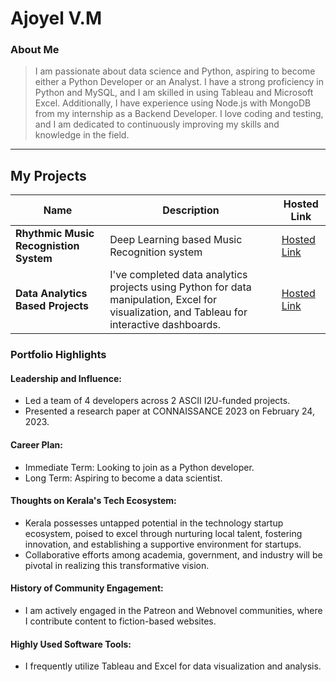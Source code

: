 # Ajoyel V.M

### About Me

>I am passionate about data science and Python, aspiring to become either a Python Developer or an Analyst. I have a strong proficiency in Python and MySQL, and I am skilled in using Tableau and Microsoft Excel. Additionally, I have experience using Node.js with MongoDB from my internship as a Backend Developer. I love coding and testing, and I am dedicated to continuously improving my skills and knowledge in the field.

---

## My Projects

| Name                | Description                                                               |  Hosted Link                                                   |
|---------------------|---------------------------------------------------------------------------|----------------------------------------------------------------|
| **Rhythmic Music Recognistion System**   | Deep Learning based Music Recognition system    |[Hosted Link](https://github.com/ajoyelvm123/Rhythmic.git) |
| **Data Analytics Based Projects**        | I've completed data analytics projects using Python for data manipulation, Excel for visualization, and Tableau for interactive dashboards.                                               | [ Hosted Link](https://olympus.mygreatlearning.com/eportfolio) |

### Portfolio Highlights

#### Leadership and Influence:

- Led a team of 4 developers across 2 ASCII I2U-funded projects.
- Presented a research paper at CONNAISSANCE 2023 on February 24, 2023.

#### Career Plan:

- Immediate Term: Looking to join as a Python developer.
- Long Term: Aspiring to become a data scientist.

#### Thoughts on Kerala's Tech Ecosystem:

- Kerala possesses untapped potential in the technology startup ecosystem, poised to excel through nurturing local talent, fostering innovation, and establishing a supportive environment for startups.
- Collaborative efforts among academia, government, and industry will be pivotal in realizing this transformative vision.

#### History of Community Engagement:

- I am actively engaged in the Patreon and Webnovel communities, where I contribute content to fiction-based websites.

#### Highly Used Software Tools:

- I frequently utilize Tableau and Excel for data visualization and analysis.



